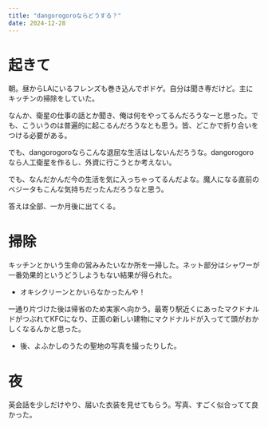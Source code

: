 ```yaml
---
title: "dangorogoroならどうする？"
date: 2024-12-28
---
```


# 起きて
朝。昼からLAにいるフレンズも巻き込んでボドゲ。自分は聞き専だけど。主にキッチンの掃除をしていた。

なんか、衛星の仕事の話とか聞き、俺は何をやってるんだろうなーと思った。でも、こういうのは普遍的に起こるんだろうなとも思う。皆、どこかで折り合いをつける必要がある。

でも、dangorogoroならこんな退屈な生活はしないんだろうな。dangorogoroなら人工衛星を作るし、外資に行こうとか考えない。

でも、なんだかんだ今の生活を気に入っちゃってるんだよな。魔人になる直前のベジータもこんな気持ちだったんだろうなと思う。

答えは全部、一か月後に出てくる。

# 掃除
キッチンとかいう生命の営みみたいなか所を一掃した。ネット部分はシャワーが一番効果的というどうしようもない結果が得られた。
- オキシクリーンとかいらなかったんや！

一通り片づけた後は帰省のため実家へ向かう。最寄り駅近くにあったマクドナルドがつぶれてKFCになり、正面の新しい建物にマクドナルドが入ってて頭がおかしくなるんかと思った。
- 後、よふかしのうたの聖地の写真を撮ったりした。

# 夜
英会話を少しだけやり、届いた衣装を見せてもらう。写真、すごく似合ってて良かった。
